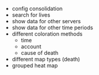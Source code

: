 - config consolidation
- search for lives
- show data for other servers
- show data for other time periods
- different coloration methods
  - time
  - account
  - cause of death
- different map types (death)
- grouped heat map

